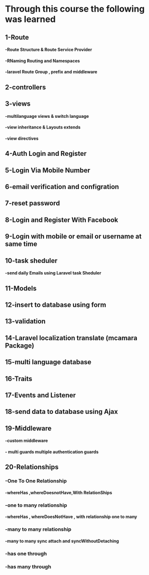 # Through this course the following was learned
## 1-Route
#### -Route Structure & Route Service Provider
#### -RNaming Routing and Namespaces
#### -laravel Route Group , prefix and middleware
## 2-controllers
## 3-views 
#### -multilanguage views & switch language 
#### -view inheritance & Layouts extends
#### -view directives
## 4-Auth Login and Register 
## 5-Login Via Mobile Number 
## 6-email verification and configration
## 7-reset password
## 8-Login and Register With Facebook 
## 9-Login with mobile or email or username at same time
## 10-task sheduler
#### -send daily Emails using Laravel task Sheduler 
## 11-Models
## 12-insert to database using form
## 13-validation
## 14-Laravel localization translate  (mcamara Package)
## 15-multi language database
## 16-Traits
## 17-Events and Listener 
## 18-send data to database using Ajax
## 19-Middleware
#### -custom middleware
#### - multi guards multiple authentication guards
## 20-Relationships
### -One To One Relationship
#### -whereHas ,whereDoesnotHave,With RelationShips
### -one to many relationship 
#### -whereHas , whereDoesNotHave , with relationship one to many 
### -many to many relationship
#### -many to many sync attach and syncWithoutDetaching 
### -has one through
### -has many through


